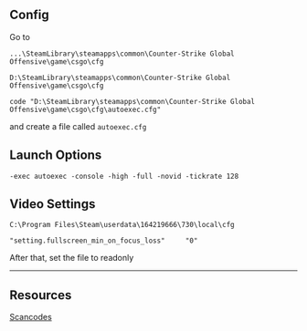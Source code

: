 ## Config

Go to
```
...\SteamLibrary\steamapps\common\Counter-Strike Global Offensive\game\csgo\cfg
```

```
D:\SteamLibrary\steamapps\common\Counter-Strike Global Offensive\game\csgo\cfg
```

```
code "D:\SteamLibrary\steamapps\common\Counter-Strike Global Offensive\game\csgo\cfg\autoexec.cfg"
```

and create a file called `autoexec.cfg`

## Launch Options

`-exec autoexec -console -high -full -novid -tickrate 128`

## Video Settings


```
C:\Program Files\Steam\userdata\164219666\730\local\cfg
```
`"setting.fullscreen_min_on_focus_loss"		"0"`

After that, set the file to readonly


---

## Resources

[Scancodes](https://totalcsgo.com/binds/converter)
